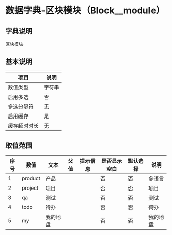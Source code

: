 # 数据字典-区块模块（Block__module）
## 字典说明
区块模块

## 基本说明
| 项目 | 说明 |
| -- | -- |
| 数值类型 | 字符串 |
| 启用多选 | 否 |
| 多选分隔符 | 无 |
| 启用缓存 | 是 |
| 缓存超时时长 | 无 |

## 取值范围
| 序号 | 数值 | 文本 | 父值 | 提示信息 | 是否显示空白 | 默认选择 | 说明 |
| -- | -- | -- | -- | -- | -- | -- | -- |
| 1 | product | 产品 |  |  | 否 | 否 | 多语言 |
| 2 | project | 项目 |  |  | 否 | 否 | 项目 |
| 3 | qa | 测试 |  |  | 否 | 否 | 测试 |
| 4 | todo | 待办 |  |  | 否 | 否 | 待办 |
| 5 | my | 我的地盘 |  |  | 否 | 否 | 我的地盘 |

